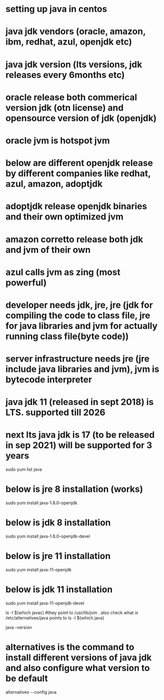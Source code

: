 # setting up java in centos

# java jdk vendors (oracle, amazon, ibm, redhat, azul, openjdk etc)
# java jdk version (lts versions, jdk releases every 6months etc)
# oracle release both commerical version jdk (otn license) and opensource version of jdk (openjdk)
# oracle jvm is hotspot jvm
# below are different openjdk release by different companies like redhat, azul, amazon, adoptjdk
# adoptjdk release openjdk binaries and their own optimized jvm 
# amazon corretto release both jdk and jvm of their own
# azul calls jvm as zing (most powerful)

# developer needs jdk, jre, jre (jdk for compiling the code to class file, jre for java libraries and jvm for actually running class file(byte code))
# server infrastructure needs jre (jre include java libraries and jvm), jvm is bytecode interpreter

# java jdk 11 (released in sept 2018) is LTS. supported till 2026
# next lts java jdk is 17 (to be released in sep 2021) will be supported for 3 years

sudo yum list java
# below is jre 8 installation (works)
sudo yum install java-1.8.0-openjdk 

# below is jdk 8 installation
sudo yum install java-1.8.0-openjdk-devel 

# below is jre 11 installation 
sudo yum install java-11-openjdk

# below is jdk 11 installation
sudo yum install java-11-openjdk-devel


ls -l $(which javac)  #they point to /usr/lib/jvm . also check what is /etc/alternatives/java points to
ls -l $(which java)


java -version
# alternatives is the command to install different versions of java jdk and also configure what version to be default
alternatives --config java 
